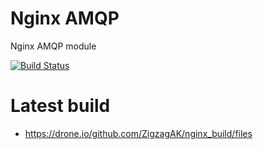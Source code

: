 # Nginx AMQP

Nginx AMQP module

[![Build Status](https://drone.io/github.com/ZigzagAK/ngx_amqp/status.png)](https://drone.io/github.com/ZigzagAK/ngx_amqp/latest)

# Latest build
  * https://drone.io/github.com/ZigzagAK/nginx_build/files
